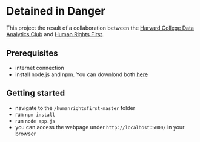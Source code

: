 # Detained in Danger
This project the result of a collaboration between the [Harvard College Data Analytics Club](https://www.harvardanalytics.org/) and [Human Rights First](https://www.humanrightsfirst.org/).


## Prerequisites
* internet connection
* install node.js and npm. You can downlond both [here](https://www.npmjs.com/get-npm)

## Getting started
* navigate to the `/humanrightsfirst-master` folder
* run `npm install`
* run `node app.js`
* you can access the webpage under `http://localhost:5000/` in your browser
